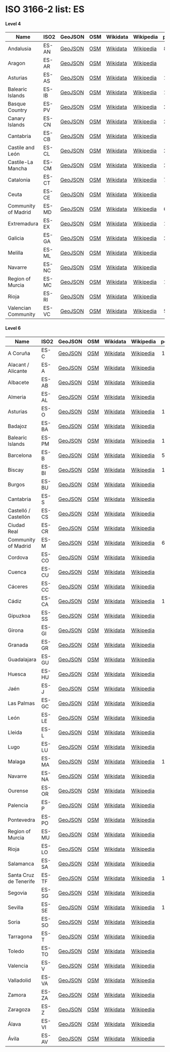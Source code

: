 # ISO 3166-2 list: ES


#### Level 4
Name | ISO2 | GeoJSON | OSM | Wikidata | Wikipedia | population 
--- | --- | --- | --- | --- | --- | --: 
Andalusia | ES-AN | [GeoJSON](../../export/geojson/q8/iso2/ES/ES-AN.geojson) | [OSM](https://www.openstreetmap.org/relation/349044) | [Wikidata](https://www.wikidata.org/wiki/Q5783) | [Wikipedia](http://en.wikipedia.org/wiki/es%3AAndaluc%C3%ADa) | 8,409,738
Aragon | ES-AR | [GeoJSON](../../export/geojson/q8/iso2/ES/ES-AR.geojson) | [OSM](https://www.openstreetmap.org/relation/349045) | [Wikidata](https://www.wikidata.org/wiki/Q4040) | [Wikipedia](http://en.wikipedia.org/wiki/es%3AArag%C3%B3n) | 
Asturias | ES-AS | [GeoJSON](../../export/geojson/q8/iso2/ES/ES-AS.geojson) | [OSM](https://www.openstreetmap.org/relation/349033) | [Wikidata](https://www.wikidata.org/wiki/Q3934) | [Wikipedia](http://en.wikipedia.org/wiki/es%3AAsturias) | 1,028,244
Balearic Islands | ES-IB | [GeoJSON](../../export/geojson/q8/iso2/ES/ES-IB.geojson) | [OSM](https://www.openstreetmap.org/relation/348981) | [Wikidata](https://www.wikidata.org/wiki/Q5765) | [Wikipedia](http://en.wikipedia.org/wiki/ca%3AIlles%20Balears) | 1,150,839
Basque Country | ES-PV | [GeoJSON](../../export/geojson/q8/iso2/ES/ES-PV.geojson) | [OSM](https://www.openstreetmap.org/relation/349042) | [Wikidata](https://www.wikidata.org/wiki/Q3995) | [Wikipedia](http://en.wikipedia.org/wiki/es%3APa%C3%ADs%20Vasco) | 2,167,707
Canary Islands | ES-CN | [GeoJSON](../../export/geojson/q8/iso2/ES/ES-CN.geojson) | [OSM](https://www.openstreetmap.org/relation/349048) | [Wikidata](https://www.wikidata.org/wiki/Q5813) | [Wikipedia](http://en.wikipedia.org/wiki/es%3ACanarias) | 2,127,685
Cantabria | ES-CB | [GeoJSON](../../export/geojson/q8/iso2/ES/ES-CB.geojson) | [OSM](https://www.openstreetmap.org/relation/349013) | [Wikidata](https://www.wikidata.org/wiki/Q3946) | [Wikipedia](http://en.wikipedia.org/wiki/es%3ACantabria) | 580,229
Castile and León | ES-CL | [GeoJSON](../../export/geojson/q8/iso2/ES/ES-CL.geojson) | [OSM](https://www.openstreetmap.org/relation/349041) | [Wikidata](https://www.wikidata.org/wiki/Q5739) | [Wikipedia](http://en.wikipedia.org/wiki/es%3ACastilla%20y%20Le%C3%B3n) | 2,418,694
Castile-La Mancha | ES-CM | [GeoJSON](../../export/geojson/q8/iso2/ES/ES-CM.geojson) | [OSM](https://www.openstreetmap.org/relation/349052) | [Wikidata](https://www.wikidata.org/wiki/Q5748) | [Wikipedia](http://en.wikipedia.org/wiki/es%3ACastilla-La%20Mancha) | 2,106,331
Catalonia | ES-CT | [GeoJSON](../../export/geojson/q8/iso2/ES/ES-CT.geojson) | [OSM](https://www.openstreetmap.org/relation/349053) | [Wikidata](https://www.wikidata.org/wiki/Q5705) | [Wikipedia](http://en.wikipedia.org/wiki/ca%3ACatalunya) | 7,619,494
Ceuta | ES-CE | [GeoJSON](../../export/geojson/q8/iso2/ES/ES-CE.geojson) | [OSM](https://www.openstreetmap.org/relation/1154756) | [Wikidata](https://www.wikidata.org/wiki/Q5823) | [Wikipedia](http://en.wikipedia.org/wiki/es%3ACeuta) | 84,777
Community of Madrid | ES-MD | [GeoJSON](../../export/geojson/q8/iso2/ES/ES-MD.geojson) | [OSM](https://www.openstreetmap.org/relation/349055) | [Wikidata](https://www.wikidata.org/wiki/Q5756) | [Wikipedia](http://en.wikipedia.org/wiki/es%3AComunidad%20de%20Madrid) | 6,661,949
Extremadura | ES-EX | [GeoJSON](../../export/geojson/q8/iso2/ES/ES-EX.geojson) | [OSM](https://www.openstreetmap.org/relation/349050) | [Wikidata](https://www.wikidata.org/wiki/Q5777) | [Wikipedia](http://en.wikipedia.org/wiki/es%3AExtremadura) | 1,070,586
Galicia | ES-GA | [GeoJSON](../../export/geojson/q8/iso2/ES/ES-GA.geojson) | [OSM](https://www.openstreetmap.org/relation/349036) | [Wikidata](https://www.wikidata.org/wiki/Q3908) | [Wikipedia](http://en.wikipedia.org/wiki/gl%3AGalicia) | 2,703,290
Melilla | ES-ML | [GeoJSON](../../export/geojson/q8/iso2/ES/ES-ML.geojson) | [OSM](https://www.openstreetmap.org/relation/1154757) | [Wikidata](https://www.wikidata.org/wiki/Q5831) | [Wikipedia](http://en.wikipedia.org/wiki/es%3AMelilla) | 86,487
Navarre | ES-NC | [GeoJSON](../../export/geojson/q8/iso2/ES/ES-NC.geojson) | [OSM](https://www.openstreetmap.org/relation/349027) | [Wikidata](https://www.wikidata.org/wiki/Q4018) | [Wikipedia](http://en.wikipedia.org/wiki/eu%3ANafarroa%20Garaia) | 647,554
Region of Murcia | ES-MC | [GeoJSON](../../export/geojson/q8/iso2/ES/ES-MC.geojson) | [OSM](https://www.openstreetmap.org/relation/349047) | [Wikidata](https://www.wikidata.org/wiki/Q5772) | [Wikipedia](http://en.wikipedia.org/wiki/es%3ARegi%C3%B3n%20de%20Murcia) | 1,478,509
Rioja | ES-RI | [GeoJSON](../../export/geojson/q8/iso2/ES/ES-RI.geojson) | [OSM](https://www.openstreetmap.org/relation/348991) | [Wikidata](https://www.wikidata.org/wiki/Q5727) | [Wikipedia](http://en.wikipedia.org/wiki/es%3ALa%20Rioja%20%28Espa%C3%B1a%29) | 315,675
Valencian Community | ES-VC | [GeoJSON](../../export/geojson/q8/iso2/ES/ES-VC.geojson) | [OSM](https://www.openstreetmap.org/relation/349043) | [Wikidata](https://www.wikidata.org/wiki/Q5720) | [Wikipedia](http://en.wikipedia.org/wiki/es%3AComunidad%20Valenciana) | 5,003,769


#### Level 6
Name | ISO2 | GeoJSON | OSM | Wikidata | Wikipedia | population 
--- | --- | --- | --- | --- | --- | --: 
A Coruña | ES-C | [GeoJSON](../../export/geojson/q8/iso2/ES/ES-C.geojson) | [OSM](https://www.openstreetmap.org/relation/349021) | [Wikidata](https://www.wikidata.org/wiki/Q82119) | [Wikipedia](http://en.wikipedia.org/wiki/gl%3AProvincia%20da%20Coru%C3%B1a) | 1,121,484
Alacant / Alicante | ES-A | [GeoJSON](../../export/geojson/q8/iso2/ES/ES-A.geojson) | [OSM](https://www.openstreetmap.org/relation/349012) | [Wikidata](https://www.wikidata.org/wiki/Q54936) | [Wikipedia](http://en.wikipedia.org/wiki/es%3AProvincia%20de%20Alicante) | 
Albacete | ES-AB | [GeoJSON](../../export/geojson/q8/iso2/ES/ES-AB.geojson) | [OSM](https://www.openstreetmap.org/relation/348989) | [Wikidata](https://www.wikidata.org/wiki/Q54889) | [Wikipedia](http://en.wikipedia.org/wiki/es%3AProvincia%20de%20Albacete) | 390,032
Almeria | ES-AL | [GeoJSON](../../export/geojson/q8/iso2/ES/ES-AL.geojson) | [OSM](https://www.openstreetmap.org/relation/348997) | [Wikidata](https://www.wikidata.org/wiki/Q81802) | [Wikipedia](http://en.wikipedia.org/wiki/es%3AProvincia%20de%20Almer%C3%ADa) | 699,329
Asturias | ES-O | [GeoJSON](../../export/geojson/q8/iso2/ES/ES-O.geojson) | [OSM](https://www.openstreetmap.org/relation/6428094) | [Wikidata](https://www.wikidata.org/wiki/Q3934) | [Wikipedia](http://en.wikipedia.org/wiki/es%3AAsturias) | 1,028,244
Badajoz | ES-BA | [GeoJSON](../../export/geojson/q8/iso2/ES/ES-BA.geojson) | [OSM](https://www.openstreetmap.org/relation/348994) | [Wikidata](https://www.wikidata.org/wiki/Q81803) | [Wikipedia](http://en.wikipedia.org/wiki/es%3AProvincia%20de%20Badajoz) | 676,376
Balearic Islands | ES-PM | [GeoJSON](../../export/geojson/q8/iso2/ES/ES-PM.geojson) | [OSM](https://www.openstreetmap.org/relation/6426656) | [Wikidata](https://www.wikidata.org/wiki/Q5765) | [Wikipedia](http://en.wikipedia.org/wiki/ca%3AIlles%20Balears) | 1,150,839
Barcelona | ES-B | [GeoJSON](../../export/geojson/q8/iso2/ES/ES-B.geojson) | [OSM](https://www.openstreetmap.org/relation/349035) | [Wikidata](https://www.wikidata.org/wiki/Q81949) | [Wikipedia](http://en.wikipedia.org/wiki/ca%3AProv%C3%ADncia%20de%20Barcelona) | 5,664,579
Biscay | ES-BI | [GeoJSON](../../export/geojson/q8/iso2/ES/ES-BI.geojson) | [OSM](https://www.openstreetmap.org/relation/349034) | [Wikidata](https://www.wikidata.org/wiki/Q93366) | [Wikipedia](http://en.wikipedia.org/wiki/eu%3ABizkaia) | 1,149,628
Burgos | ES-BU | [GeoJSON](../../export/geojson/q8/iso2/ES/ES-BU.geojson) | [OSM](https://www.openstreetmap.org/relation/349004) | [Wikidata](https://www.wikidata.org/wiki/Q55271) | [Wikipedia](http://en.wikipedia.org/wiki/es%3AProvincia%20de%20Burgos) | 356,119
Cantabria | ES-S | [GeoJSON](../../export/geojson/q8/iso2/ES/ES-S.geojson) | [OSM](https://www.openstreetmap.org/relation/6426101) | [Wikidata](https://www.wikidata.org/wiki/Q3946) | [Wikipedia](http://en.wikipedia.org/wiki/es%3ACantabria) | 580,229
Castelló / Castellón | ES-CS | [GeoJSON](../../export/geojson/q8/iso2/ES/ES-CS.geojson) | [OSM](https://www.openstreetmap.org/relation/349020) | [Wikidata](https://www.wikidata.org/wiki/Q54942) | [Wikipedia](http://en.wikipedia.org/wiki/ca%3AProv%C3%ADncia%20de%20Castell%C3%B3) | 
Ciudad Real | ES-CR | [GeoJSON](../../export/geojson/q8/iso2/ES/ES-CR.geojson) | [OSM](https://www.openstreetmap.org/relation/349019) | [Wikidata](https://www.wikidata.org/wiki/Q54932) | [Wikipedia](http://en.wikipedia.org/wiki/es%3AProvincia%20de%20Ciudad%20Real) | 499,100
Community of Madrid | ES-M | [GeoJSON](../../export/geojson/q8/iso2/ES/ES-M.geojson) | [OSM](https://www.openstreetmap.org/relation/6426653) | [Wikidata](https://www.wikidata.org/wiki/Q5756) | [Wikipedia](http://en.wikipedia.org/wiki/es%3AComunidad%20de%20Madrid) | 6,661,949
Cordova | ES-CO | [GeoJSON](../../export/geojson/q8/iso2/ES/ES-CO.geojson) | [OSM](https://www.openstreetmap.org/relation/349016) | [Wikidata](https://www.wikidata.org/wiki/Q81972) | [Wikipedia](http://en.wikipedia.org/wiki/es%3AProvincia%20de%20C%C3%B3rdoba%20%28Espa%C3%B1a%29) | 784,736
Cuenca | ES-CU | [GeoJSON](../../export/geojson/q8/iso2/ES/ES-CU.geojson) | [OSM](https://www.openstreetmap.org/relation/349024) | [Wikidata](https://www.wikidata.org/wiki/Q54888) | [Wikipedia](http://en.wikipedia.org/wiki/es%3AProvincia%20de%20Cuenca) | 198,718
Cáceres | ES-CC | [GeoJSON](../../export/geojson/q8/iso2/ES/ES-CC.geojson) | [OSM](https://www.openstreetmap.org/relation/1863380) | [Wikidata](https://www.wikidata.org/wiki/Q81977) | [Wikipedia](http://en.wikipedia.org/wiki/es%3AProvincia%20de%20C%C3%A1ceres) | 
Cádiz | ES-CA | [GeoJSON](../../export/geojson/q8/iso2/ES/ES-CA.geojson) | [OSM](https://www.openstreetmap.org/relation/349017) | [Wikidata](https://www.wikidata.org/wiki/Q81978) | [Wikipedia](http://en.wikipedia.org/wiki/es%3AProvincia%20de%20C%C3%A1diz) | 1,180,817
Gipuzkoa | ES-SS | [GeoJSON](../../export/geojson/q8/iso2/ES/ES-SS.geojson) | [OSM](https://www.openstreetmap.org/relation/349015) | [Wikidata](https://www.wikidata.org/wiki/Q95010) | [Wikipedia](http://en.wikipedia.org/wiki/eu%3AGipuzkoa) | 719,282
Girona | ES-GI | [GeoJSON](../../export/geojson/q8/iso2/ES/ES-GI.geojson) | [OSM](https://www.openstreetmap.org/relation/349023) | [Wikidata](https://www.wikidata.org/wiki/Q7194) | [Wikipedia](http://en.wikipedia.org/wiki/ca%3AProv%C3%ADncia%20de%20Girona) | 755,716
Granada | ES-GR | [GeoJSON](../../export/geojson/q8/iso2/ES/ES-GR.geojson) | [OSM](https://www.openstreetmap.org/relation/349026) | [Wikidata](https://www.wikidata.org/wiki/Q82142) | [Wikipedia](http://en.wikipedia.org/wiki/es%3AProvincia%20de%20Granada) | 914
Guadalajara | ES-GU | [GeoJSON](../../export/geojson/q8/iso2/ES/ES-GU.geojson) | [OSM](https://www.openstreetmap.org/relation/349025) | [Wikidata](https://www.wikidata.org/wiki/Q54925) | [Wikipedia](http://en.wikipedia.org/wiki/es%3AProvincia%20de%20Guadalajara) | 254,308
Huesca | ES-HU | [GeoJSON](../../export/geojson/q8/iso2/ES/ES-HU.geojson) | [OSM](https://www.openstreetmap.org/relation/349022) | [Wikidata](https://www.wikidata.org/wiki/Q55182) | [Wikipedia](http://en.wikipedia.org/wiki/es%3AProvincia%20de%20Huesca) | 219,301
Jaén | ES-J | [GeoJSON](../../export/geojson/q8/iso2/ES/ES-J.geojson) | [OSM](https://www.openstreetmap.org/relation/348998) | [Wikidata](https://www.wikidata.org/wiki/Q95025) | [Wikipedia](http://en.wikipedia.org/wiki/es%3AProvincia%20de%20Ja%C3%A9n%20%28Espa%C3%B1a%29) | 654,170
Las Palmas | ES-GC | [GeoJSON](../../export/geojson/q8/iso2/ES/ES-GC.geojson) | [OSM](https://www.openstreetmap.org/relation/349031) | [Wikidata](https://www.wikidata.org/wiki/Q95080) | [Wikipedia](http://en.wikipedia.org/wiki/es%3AProvincia%20de%20Las%20Palmas) | 
León | ES-LE | [GeoJSON](../../export/geojson/q8/iso2/ES/ES-LE.geojson) | [OSM](https://www.openstreetmap.org/relation/349010) | [Wikidata](https://www.wikidata.org/wiki/Q71140) | [Wikipedia](http://en.wikipedia.org/wiki/es%3AProvincia%20de%20Le%C3%B3n) | 466,030
Lleida | ES-L | [GeoJSON](../../export/geojson/q8/iso2/ES/ES-L.geojson) | [OSM](https://www.openstreetmap.org/relation/348990) | [Wikidata](https://www.wikidata.org/wiki/Q13904) | [Wikipedia](http://en.wikipedia.org/wiki/ca%3AProv%C3%ADncia%20de%20Lleida) | 428,418
Lugo | ES-LU | [GeoJSON](../../export/geojson/q8/iso2/ES/ES-LU.geojson) | [OSM](https://www.openstreetmap.org/relation/348992) | [Wikidata](https://www.wikidata.org/wiki/Q95027) | [Wikipedia](http://en.wikipedia.org/wiki/gl%3ALugo) | 331,507
Malaga | ES-MA | [GeoJSON](../../export/geojson/q8/iso2/ES/ES-MA.geojson) | [OSM](https://www.openstreetmap.org/relation/5275848) | [Wikidata](https://www.wikidata.org/wiki/Q95028) | [Wikipedia](http://en.wikipedia.org/wiki/es%3AProvincia%20de%20M%C3%A1laga) | 1,630,615
Navarre | ES-NA | [GeoJSON](../../export/geojson/q8/iso2/ES/ES-NA.geojson) | [OSM](https://www.openstreetmap.org/relation/6429242) | [Wikidata](https://www.wikidata.org/wiki/Q4018) | [Wikipedia](http://en.wikipedia.org/wiki/eu%3ANafarroa%20Garaia) | 647,554
Ourense | ES-OR | [GeoJSON](../../export/geojson/q8/iso2/ES/ES-OR.geojson) | [OSM](https://www.openstreetmap.org/relation/348988) | [Wikidata](https://www.wikidata.org/wiki/Q95038) | [Wikipedia](http://en.wikipedia.org/wiki/gl%3AProvincia%20de%20Ourense) | 309,372
Palencia | ES-P | [GeoJSON](../../export/geojson/q8/iso2/ES/ES-P.geojson) | [OSM](https://www.openstreetmap.org/relation/349032) | [Wikidata](https://www.wikidata.org/wiki/Q55269) | [Wikipedia](http://en.wikipedia.org/wiki/es%3AProvincia%20de%20Palencia) | 161,821
Pontevedra | ES-PO | [GeoJSON](../../export/geojson/q8/iso2/ES/ES-PO.geojson) | [OSM](https://www.openstreetmap.org/relation/348986) | [Wikidata](https://www.wikidata.org/wiki/Q95086) | [Wikipedia](http://en.wikipedia.org/wiki/es%3AProvincia%20de%20Pontevedra) | 940,927
Region of Murcia | ES-MU | [GeoJSON](../../export/geojson/q8/iso2/ES/ES-MU.geojson) | [OSM](https://www.openstreetmap.org/relation/6427907) | [Wikidata](https://www.wikidata.org/wiki/Q24271891) | [Wikipedia](http://en.wikipedia.org/wiki/es%3ARegi%C3%B3n%20de%20Murcia) | 
Rioja | ES-LO | [GeoJSON](../../export/geojson/q8/iso2/ES/ES-LO.geojson) | [OSM](https://www.openstreetmap.org/relation/6426654) | [Wikidata](https://www.wikidata.org/wiki/Q5727) | [Wikipedia](http://en.wikipedia.org/wiki/es%3ALa%20Rioja%20%28Espa%C3%B1a%29) | 315,675
Salamanca | ES-SA | [GeoJSON](../../export/geojson/q8/iso2/ES/ES-SA.geojson) | [OSM](https://www.openstreetmap.org/relation/349029) | [Wikidata](https://www.wikidata.org/wiki/Q71080) | [Wikipedia](http://en.wikipedia.org/wiki/es%3AProvincia%20de%20Salamanca) | 333,603
Santa Cruz de Tenerife | ES-TF | [GeoJSON](../../export/geojson/q8/iso2/ES/ES-TF.geojson) | [OSM](https://www.openstreetmap.org/relation/349014) | [Wikidata](https://www.wikidata.org/wiki/Q99976) | [Wikipedia](http://en.wikipedia.org/wiki/es%3AProvincia%20de%20Santa%20Cruz%20de%20Tenerife) | 1,018,510
Segovia | ES-SG | [GeoJSON](../../export/geojson/q8/iso2/ES/ES-SG.geojson) | [OSM](https://www.openstreetmap.org/relation/349007) | [Wikidata](https://www.wikidata.org/wiki/Q55283) | [Wikipedia](http://en.wikipedia.org/wiki/es%3AProvincia%20de%20Segovia) | 154,041
Sevilla | ES-SE | [GeoJSON](../../export/geojson/q8/iso2/ES/ES-SE.geojson) | [OSM](https://www.openstreetmap.org/relation/349008) | [Wikidata](https://www.wikidata.org/wiki/Q95088) | [Wikipedia](http://en.wikipedia.org/wiki/es%3AProvincia%20de%20Sevilla) | 1,939,887
Soria | ES-SO | [GeoJSON](../../export/geojson/q8/iso2/ES/ES-SO.geojson) | [OSM](https://www.openstreetmap.org/relation/349005) | [Wikidata](https://www.wikidata.org/wiki/Q55276) | [Wikipedia](http://en.wikipedia.org/wiki/es%3AProvincia%20de%20Soria) | 
Tarragona | ES-T | [GeoJSON](../../export/geojson/q8/iso2/ES/ES-T.geojson) | [OSM](https://www.openstreetmap.org/relation/348985) | [Wikidata](https://www.wikidata.org/wiki/Q98392) | [Wikipedia](http://en.wikipedia.org/wiki/ca%3AProv%C3%ADncia%20de%20Tarragona) | 792,256
Toledo | ES-TO | [GeoJSON](../../export/geojson/q8/iso2/ES/ES-TO.geojson) | [OSM](https://www.openstreetmap.org/relation/348982) | [Wikidata](https://www.wikidata.org/wiki/Q54929) | [Wikipedia](http://en.wikipedia.org/wiki/es%3AProvincia%20de%20Toledo) | 687,391
Valencia | ES-V | [GeoJSON](../../export/geojson/q8/iso2/ES/ES-V.geojson) | [OSM](https://www.openstreetmap.org/relation/349000) | [Wikidata](https://www.wikidata.org/wiki/Q54939) | [Wikipedia](http://en.wikipedia.org/wiki/es%3AProvincia%20de%20Valencia) | 
Valladolid | ES-VA | [GeoJSON](../../export/geojson/q8/iso2/ES/ES-VA.geojson) | [OSM](https://www.openstreetmap.org/relation/349001) | [Wikidata](https://www.wikidata.org/wiki/Q71097) | [Wikipedia](http://en.wikipedia.org/wiki/es%3AProvincia%20de%20Valladolid) | 520,801
Zamora | ES-ZA | [GeoJSON](../../export/geojson/q8/iso2/ES/ES-ZA.geojson) | [OSM](https://www.openstreetmap.org/relation/348987) | [Wikidata](https://www.wikidata.org/wiki/Q71113) | [Wikipedia](http://en.wikipedia.org/wiki/es%3AProvincia%20de%20Zamora) | 174,544
Zaragoza | ES-Z | [GeoJSON](../../export/geojson/q8/iso2/ES/ES-Z.geojson) | [OSM](https://www.openstreetmap.org/relation/349030) | [Wikidata](https://www.wikidata.org/wiki/Q55180) | [Wikipedia](http://en.wikipedia.org/wiki/an%3AProvincia%20de%20Zaragoza) | 968,149
Álava | ES-VI | [GeoJSON](../../export/geojson/q8/iso2/ES/ES-VI.geojson) | [OSM](https://www.openstreetmap.org/relation/349011) | [Wikidata](https://www.wikidata.org/wiki/Q81801) | [Wikipedia](http://en.wikipedia.org/wiki/eu%3AAraba) | 328,868
Ávila | ES-AV | [GeoJSON](../../export/geojson/q8/iso2/ES/ES-AV.geojson) | [OSM](https://www.openstreetmap.org/relation/349009) | [Wikidata](https://www.wikidata.org/wiki/Q55288) | [Wikipedia](http://en.wikipedia.org/wiki/es%3AProvincia%20de%20%C3%81vila) | 158,265
